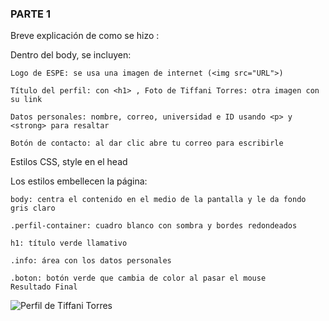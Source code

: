 ### PARTE 1 
Breve explicación de como se hizo : 

Dentro del body, se incluyen:

    Logo de ESPE: se usa una imagen de internet (<img src="URL">)

    Título del perfil: con <h1> , Foto de Tiffani Torres: otra imagen con su link

    Datos personales: nombre, correo, universidad e ID usando <p> y <strong> para resaltar

    Botón de contacto: al dar clic abre tu correo para escribirle

Estilos CSS, style en el head

Los estilos embellecen la página:

    body: centra el contenido en el medio de la pantalla y le da fondo gris claro

    .perfil-container: cuadro blanco con sombra y bordes redondeados

    h1: título verde llamativo

    .info: área con los datos personales

    .boton: botón verde que cambia de color al pasar el mouse
    Resultado Final

![Perfil de Tiffani Torres](https://i.ibb.co/PztwMfbw/Perfil.png)































        







        

